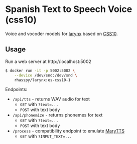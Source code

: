 # Spanish Text to Speech Voice (css10)

Voice and vocoder models for [larynx](https://github.com/rhasspy/larynx) based on [CSS10](https://www.kaggle.com/bryanpark/spanish-single-speaker-speech-dataset).

## Usage

Run a web server at http://localhost:5002

```sh
$ docker run -it -p 5002:5002 \
    --device /dev/snd:/dev/snd \
    rhasspy/larynx:es-css10-1
```

Endpoints:

* `/api/tts` - returns WAV audio for text
    * `GET` with `?text=...`
    * `POST` with text body
* `/api/phonemize` - returns phonemes for text
    * `GET` with `?text=...`
    * `POST` with text body
* `/process` - compatibility endpoint to emulate [MaryTTS](http://mary.dfki.de/)
    * `GET` with `?INPUT_TEXT=...`
